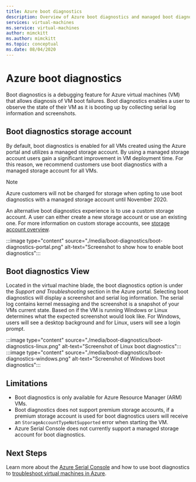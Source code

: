 ```yaml
---
title: Azure boot diagnostics
description: Overview of Azure boot diagnostics and managed boot diagnostics
services: virtual-machines
ms.service: virtual-machines
author: mimckitt
ms.author: mimckitt
ms.topic: conceptual
ms.date: 08/04/2020
---
```


# Azure boot diagnostics

Boot diagnostics is a debugging feature for Azure virtual machines (VM) that allows diagnosis of VM boot failures. Boot diagnostics enables a user to observe the state of their VM as it is booting up by collecting serial log information and screenshots.

## Boot diagnostics storage account
By default, boot diagnostics is enabled for all VMs created using the Azure portal and utilizes a managed storage account. By using a managed storage account users gain a significant improvement in VM deployment time. For this reason, we recommend customers use boot diagnostics with a managed storage account for all VMs.

> [!NOTE]
> Azure customers will not be charged for storage when opting to use boot diagnostics with a managed storage account until November 2020. 

An alternative boot diagnostics experience is to use a custom storage account. A user can either create a new storage account or use an existing one. For more information on custom storage accounts, see [storage account overview](https://docs.microsoft.com/azure/storage/common/storage-account-overview).

:::image type="content" source="./media/boot-diagnostics/boot-diagnostics-portal.png" alt-text="Screenshot to show how to enable boot diagnostics":::

## Boot diagnostics View
Located in the virtual machine blade, the boot diagnostics option is under the *Support and Troubleshooting* section in the Azure portal. Selecting boot diagnostics will display a screenshot and serial log information. The serial log contains kernel messaging and the screenshot is a snapshot of your VMs current state. Based on if the VM is running Windows or Linux determines what the expected screenshot would look like. For Windows, users will see a desktop background and for Linux, users will see a login prompt.

:::image type="content" source="./media/boot-diagnostics/boot-diagnostics-linux.png" alt-text="Screenshot of Linux boot diagnostics":::
:::image type="content" source="./media/boot-diagnostics/boot-diagnostics-windows.png" alt-text="Screenshot of Windows boot diagnostics":::


## Limitations
- Boot diagnostics is only available for Azure Resource Manager (ARM) VMs. 
- Boot diagnostics does not support premium storage accounts, if a premium storage account is used for boot diagnostics users will receive an `StorageAccountTypeNotSupported` error when starting the VM. 
- Azure Serial Console does not currently support a managed storage account for boot diagnostics.

## Next Steps

Learn more about the [Azure Serial Console](https://docs.microsoft.com/azure/virtual-machines/troubleshooting/serial-console-overview) and how to use boot diagnostics to [troubleshoot virtual machines in Azure](https://docs.microsoft.com/azure/virtual-machines/troubleshooting/boot-diagnostics).
